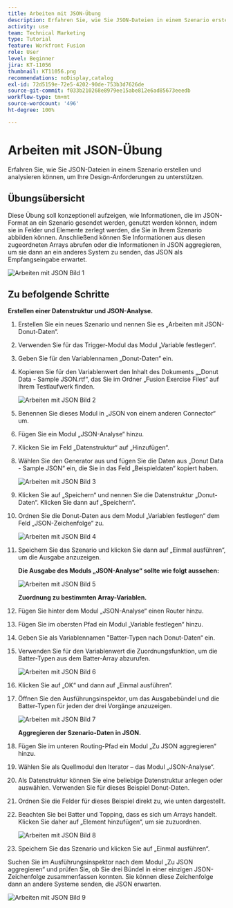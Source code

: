 ```yaml
---
title: Arbeiten mit JSON-Übung
description: Erfahren Sie, wie Sie JSON-Dateien in einem Szenario erstellen und analysieren können, um Ihre Design-Anforderungen zu unterstützen.
activity: use
team: Technical Marketing
type: Tutorial
feature: Workfront Fusion
role: User
level: Beginner
jira: KT-11056
thumbnail: KT11056.png
recommendations: noDisplay,catalog
exl-id: 72d5159e-72e5-4202-90de-753b3d7626de
source-git-commit: f033b210268e8979ee15abe812e6ad85673eeedb
workflow-type: tm+mt
source-wordcount: '496'
ht-degree: 100%

---
```


# Arbeiten mit JSON-Übung

Erfahren Sie, wie Sie JSON-Dateien in einem Szenario erstellen und analysieren können, um Ihre Design-Anforderungen zu unterstützen.

## Übungsübersicht

Diese Übung soll konzeptionell aufzeigen, wie Informationen, die im JSON-Format an ein Szenario gesendet werden, genutzt werden können, indem sie in Felder und Elemente zerlegt werden, die Sie in Ihrem Szenario abbilden können. Anschließend können Sie Informationen aus diesen zugeordneten Arrays abrufen oder die Informationen in JSON aggregieren, um sie dann an ein anderes System zu senden, das JSON als Empfangseingabe erwartet.

![Arbeiten mit JSON Bild 1](../12-exercises/assets/working-with-json-walkthrough-1.png)

## Zu befolgende Schritte

**Erstellen einer Datenstruktur und JSON-Analyse.**

1. Erstellen Sie ein neues Szenario und nennen Sie es „Arbeiten mit JSON-Donut-Daten“.
1. Verwenden Sie für das Trigger-Modul das Modul „Variable festlegen“.
1. Geben Sie für den Variablennamen „Donut-Daten“ ein.
1. Kopieren Sie für den Variablenwert den Inhalt des Dokuments „_Donut Data - Sample JSON.rtf“, das Sie im Ordner „Fusion Exercise Files“ auf Ihrem Testlaufwerk finden.

   ![Arbeiten mit JSON Bild 2](../12-exercises/assets/working-with-json-walkthrough-2.png)

1. Benennen Sie dieses Modul in „JSON von einem anderen Connector“ um.
1. Fügen Sie ein Modul „JSON-Analyse“ hinzu.
1. Klicken Sie im Feld „Datenstruktur“ auf „Hinzufügen“.
1. Wählen Sie den Generator aus und fügen Sie die Daten aus „Donut Data - Sample JSON“ ein, die Sie in das Feld „Beispieldaten“ kopiert haben.

   ![Arbeiten mit JSON Bild 3](../12-exercises/assets/working-with-json-walkthrough-3.png)

1. Klicken Sie auf „Speichern“ und nennen Sie die Datenstruktur „Donut-Daten“. Klicken Sie dann auf „Speichern“.
1. Ordnen Sie die Donut-Daten aus dem Modul „Variablen festlegen“ dem Feld „JSON-Zeichenfolge“ zu.

   ![Arbeiten mit JSON Bild 4](../12-exercises/assets/working-with-json-walkthrough-4.png)

1. Speichern Sie das Szenario und klicken Sie dann auf „Einmal ausführen“, um die Ausgabe anzuzeigen.

   **Die Ausgabe des Moduls „JSON-Analyse“ sollte wie folgt aussehen:**

   ![Arbeiten mit JSON Bild 5](../12-exercises/assets/working-with-json-walkthrough-5.png)

   **Zuordnung zu bestimmten Array-Variablen.**

1. Fügen Sie hinter dem Modul „JSON-Analyse“ einen Router hinzu.
1. Fügen Sie im obersten Pfad ein Modul „Variable festlegen“ hinzu.
1. Geben Sie als Variablennamen &quot;Batter-Typen nach Donut-Daten“ ein.
1. Verwenden Sie für den Variablenwert die Zuordnungsfunktion, um die Batter-Typen aus dem Batter-Array abzurufen.

   ![Arbeiten mit JSON Bild 6](../12-exercises/assets/working-with-json-walkthrough-6.png)

1. Klicken Sie auf „OK“ und dann auf „Einmal ausführen“.
1. Öffnen Sie den Ausführungsinspektor, um das Ausgabebündel und die Batter-Typen für jeden der drei Vorgänge anzuzeigen.

   ![Arbeiten mit JSON Bild 7](../12-exercises/assets/working-with-json-walkthrough-7.png)

   **Aggregieren der Szenario-Daten in JSON.**

1. Fügen Sie im unteren Routing-Pfad ein Modul „Zu JSON aggregieren“ hinzu.
1. Wählen Sie als Quellmodul den Iterator – das Modul „JSON-Analyse“.
1. Als Datenstruktur können Sie eine beliebige Datenstruktur anlegen oder auswählen. Verwenden Sie für dieses Beispiel Donut-Daten.
1. Ordnen Sie die Felder für dieses Beispiel direkt zu, wie unten dargestellt.
1. Beachten Sie bei Batter und Topping, dass es sich um Arrays handelt. Klicken Sie daher auf „Element hinzufügen“, um sie zuzuordnen.

   ![Arbeiten mit JSON Bild 8](../12-exercises/assets/working-with-json-walkthrough-8.png)

1. Speichern Sie das Szenario und klicken Sie auf „Einmal ausführen“.

Suchen Sie im Ausführungsinspektor nach dem Modul „Zu JSON aggregieren“ und prüfen Sie, ob Sie drei Bündel in einer einzigen JSON-Zeichenfolge zusammenfassen konnten. Sie können diese Zeichenfolge dann an andere Systeme senden, die JSON erwarten.

![Arbeiten mit JSON Bild 9](../12-exercises/assets/working-with-json-walkthrough-9.png)
